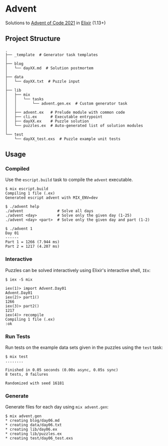 # Advent

Solutions to [Advent of Code 2021](https://adventofcode.com/2021) in [Elixir](https://elixir-lang.org) (1.13+)

## Project Structure

```
.
├── _template  # Generator task templates
│
├── blog
│   └── dayXX.md  # Solution postmortem
│
├── data
│   └── dayXX.txt  # Puzzle input
│
├── lib
│   ├── mix
│   │   └── tasks
│   │       └── advent.gen.ex  # Custom generator task
│   │
│   ├── advent.ex   # Prelude module with common code
│   ├── cli.ex      # Executable entrypoint
│   ├── dayXX.ex    # Puzzle solution
│   └── puzzles.ex  # Auto-generated list of solution modules
│
└── test
    └── dayXX_test.exs  # Puzzle example unit tests
```

## Usage

### Compiled

Use the `escript.build` task to compile the `advent` executable.

```shell
$ mix escript.build
Compiling 1 file (.ex)
Generated escript advent with MIX_ENV=dev

$ ./advent help
./advent               # Solve all days
./advent <day>         # Solve only the given day (1-25)
./advent <day> <part>  # Solve only the given day and part (1-2)

$ ./advent 1
Day 01
------
Part 1 = 1266 (7.944 ms)
Part 2 = 1217 (4.207 ms)
```

### Interactive

Puzzles can be solved interactively using Elixir's interactive shell, `IEx`:

```shell
$ iex -S mix

iex(1)> import Advent.Day01
Advent.Day01
iex(2)> part1()
1266
iex(3)> part2()
1217
iex(4)> recompile
Compiling 1 file (.ex)
:ok
```

### Run Tests

Run tests on the example data sets given in the puzzles using the `test` task:

```shell
$ mix test
........

Finished in 0.05 seconds (0.00s async, 0.05s sync)
8 tests, 0 failures

Randomized with seed 16181
```

### Generate

Generate files for each day using `mix advent.gen`:

```shell
$ mix advent.gen
* creating blog/day06.md
* creating data/day06.txt
* creating lib/day06.ex
* creating lib/puzzles.ex
* creating test/day06_test.exs
```
